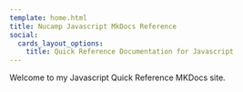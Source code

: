 ```yaml
---
template: home.html
title: Nucamp Javascript MkDocs Reference
social:
  cards_layout_options:
    title: Quick Reference Documentation for Javascript
---
```


Welcome to my Javascript Quick Reference MKDocs site.
